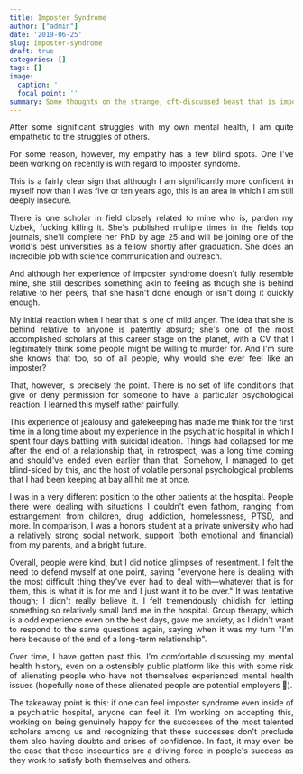 ```yaml
---
title: Imposter Syndrome
author: ["admin"]
date: '2019-06-25'
slug: imposter-syndrome
draft: true
categories: []
tags: []
image:
  caption: ''
  focal_point: ''
summary: Some thoughts on the strange, oft-discussed beast that is imposter syndrome. 
---
```

<style>
body {
  text-align: justify;
}
h1, h2, h3, h4, h5, h6 {
  text-align: left;
}
</style>

After some significant struggles with my own mental health, I am quite empathetic to the struggles of others. 

For some reason, however, my empathy has a few blind spots. One I've been working on recently is with regard to imposter syndome. 

This is a fairly clear sign that although I am significantly more confident in myself now than I was five or ten years ago, this is an area in which I am still deeply insecure. 

There is one scholar in field closely related to mine who is, pardon my Uzbek, fucking killing it. She's published multiple times in the fields top journals, she'll complete her PhD by age 25 and will be joining one of the world's best universities as a fellow shortly after graduation. She does an incredible job with science communication and outreach.

And although her experience of imposter syndrome doesn't fully resemble mine, she still describes something akin to feeling as though she is behind relative to her peers, that she hasn't done enough or isn't doing it quickly enough. 

My initial reaction when I hear that is one of mild anger. The idea that she is behind relative to anyone is patently absurd; she's one of the most accomplished scholars at this career stage on the planet, with a CV that I legitimately think some people might be willing to murder for. And I'm sure she knows that too, so of all people, why would she ever feel like an imposter?

That, however, is precisely the point. There is no set of life conditions that give or deny permission for someone to have a particular psychological reaction. I learned this myself rather painfully. 

This experience of jealousy and gatekeeping has made me think for the first time in a long time about my experience in the psychiatric hospital in which I spent four days battling with suicidal ideation. Things had collapsed for me after the end of a relationship that, in retrospect, was a long time coming and should've ended even earlier than that. Somehow, I managed to get blind-sided by this, and the host of volatile personal psychological problems that I had been keeping at bay all hit me at once. 

I was in a very different position to the other patients at the hospital. People there were dealing with situations I couldn't even fathom, ranging from estrangement from children, drug addiction, homelessness, PTSD, and more. In comparison, I was a honors student at a private university who had a relatively strong social network, support (both emotional and financial) from my parents, and a bright future. 

Overall, people were kind, but I did notice glimpses of resentment. I felt the need to defend myself at one point, saying "everyone here is dealing with the most difficult thing they've ever had to deal with—whatever that is for them, this is what it is for me and I just want it to be over." It was tentative though; I didn't really believe it. I felt tremendously childish for letting something so relatively small land me in the hospital. Group therapy, which is a odd experience even on the best days, gave me anxiety, as I didn't want to respond to the same questions again, saying when it was my turn "I'm here because of the end of a long-term relationship". 

Over time, I have gotten past this. I'm comfortable discussing my mental health history, even on a ostensibly public platform like this with some risk of alienating people who have not themselves experienced mental health issues (hopefully none of these alienated people are potential employers 😬). 

The takeaway point is this: if one can feel imposter syndrome even inside of a psychiatric hospital, anyone can feel it. I'm working on accepting this, working on being genuinely happy for the successes of the most talented scholars among us and recognizing that these successes don't preclude them also having doubts and crises of confidence. In fact, it may even be the case that these insecurities are a driving force in people's success as they work to satisfy both themselves and others. 
